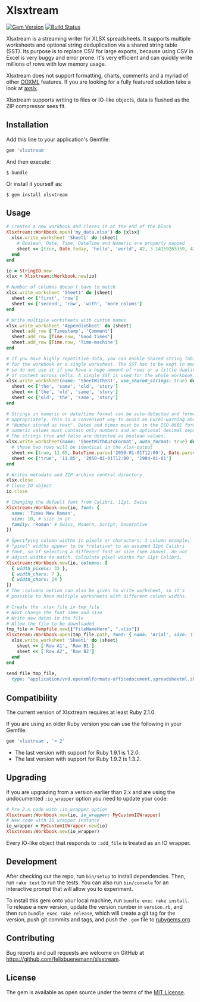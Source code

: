 # Xlsxtream

[![Gem Version](https://badge.fury.io/rb/xlsxtream.svg)](https://rubygems.org/gems/xlsxtream)
[![Build Status](https://travis-ci.org/felixbuenemann/xlsxtream.svg)](https://travis-ci.org/felixbuenemann/xlsxtream)

Xlsxtream is a streaming writer for XLSX spreadsheets. It supports multiple worksheets and optional string
deduplication via a shared string table (SST). Its purpose is to replace CSV for large exports, because using
CSV in Excel is very buggy and error prone. It's very efficient and can quickly write millions of rows with
low memory usage.

Xlsxtream does not support formatting, charts, comments and a myriad of
other [OOXML](https://en.wikipedia.org/wiki/Office_Open_XML) features. If you are looking for a
fully featured solution take a look at [axslx](https://github.com/randym/axlsx).

Xlsxtream supports writing to files or IO-like objects, data is flushed as the ZIP compressor sees fit.

## Installation

Add this line to your application's Gemfile:

```ruby
gem 'xlsxtream'
```

And then execute:

    $ bundle

Or install it yourself as:

    $ gem install xlsxtream

## Usage

```ruby
# Creates a new workbook and closes it at the end of the block
Xlsxtream::Workbook.open('my_data.xlsx') do |xlsx|
  xlsx.write_worksheet 'Sheet1' do |sheet|
    # Boolean, Date, Time, DateTime and Numeric are properly mapped
    sheet << [true, Date.today, 'hello', 'world', 42, 3.14159265359, 42**13]
  end
end

io = StringIO.new
xlsx = Xlsxtream::Workbook.new(io)

# Number of columns doesn't have to match
xlsx.write_worksheet 'Sheet1' do |sheet|
  sheet << ['first', 'row']
  sheet << ['second', 'row', 'with', 'more colums']
end

# Write multiple worksheets with custom names
xlsx.write_worksheet 'AppendixSheet' do |sheet|
  sheet.add_row ['Timestamp', 'Comment']
  sheet.add_row [Time.now, 'Good times']
  sheet.add_row [Time.now, 'Time-machine']
end

# If you have highly repetitive data, you can enable Shared String Tables (SST)
# for the workbook or a single worksheet. The SST has to be kept in memory,
# so do not use it if you have a huge amount of rows or a little duplication
# of content across cells. A single SST is used for the whole workbook.
xlsx.write_worksheet(name: 'SheetWithSST', use_shared_strings: true) do |sheet|
  sheet << ['the', 'same', 'old', 'story']
  sheet << ['the', 'old', 'same', 'story']
  sheet << ['old', 'the', 'same', 'story']
end

# Strings in numeric or date/time format can be auto-detected and formatted
# appropriately. This is a convenient way to avoid an Excel-warning about
# "Number stored as text". Dates and times must be in the ISO-8601 format and
# numeric values must contain only numbers and an optional decimal separator.
# The strings true and false are detected as boolean values.
xlsx.write_worksheet(name: 'SheetWithAutoFormat', auto_format: true) do |sheet|
  # these two rows will be identical in the xlsx-output
  sheet << [true, 11.85, DateTime.parse('2050-01-01T12:00'), Date.parse('1984-01-01')]
  sheet << ['true', '11.85', '2050-01-01T12:00', '1984-01-01']
end

# Writes metadata and ZIP archive central directory
xlsx.close
# Close IO object
io.close

# Changing the default font from Calibri, 12pt, Swiss
Xlsxtream::Workbook.new(io, font: {
  name: 'Times New Roman',
  size: 10, # size in pt
  family: 'Roman' # Swiss, Modern, Script, Decorative
})

# Specifying column widths in pixels or characters; 3 column example;
# "pixel" widths appear to be *relative* to an assumed 11pt Calibri
# font, so if selecting a different font or size (see above), do not
# adjust widths to match. Calculate pixel widths for 11pt Calibri.
Xlsxtream::Workbook.new(io, columns: [
  { width_pixels: 33 },
  { width_chars: 7 },
  { width_chars: 24 }
])
# The :columns option can also be given to write_worksheet, so it's
# possible to have multiple worksheets with different column widths.

# Create the .xlsx file in tmp_file
# Next change the font name and size
# Write new datas in the file
# Allow the file to be downloaded
tmp_file = Tempfile.new(["FileNameHere", ".xlsx"])
Xlsxtream::Workbook.open(tmp_file.path, font: { name: 'Arial', size: 11 }) do |xlsx|
  xlsx.write_worksheet 'Sheet1' do |sheet|
    sheet << ['Row A1', 'Row B1']
    sheet << ['Row A2', 'Row B2'] 
  end 
end
  
send_file tmp_file,
  type: "application/vnd.openxmlformats-officedocument.spreadsheetml.sheet"
```


## Compatibility

The current version of Xlsxtream requires at least Ruby 2.1.0.

If you are using an older Ruby version you can use the following in your Gemfile:

```ruby
gem 'xlsxtream', '< 2'
```

* The last version with support for Ruby 1.9.1 is 1.2.0.
* The last version with support for Ruby 1.9.2 is 1.3.2.

## Upgrading

If you are upgrading from a version earlier than 2.x and are using the undocumented `:io_wrapper` option you need to update your code:

```ruby
# Pre 2.x code with :io_wrapper option
Xlsxtream::Workbook.new(io, io_wrapper: MyCustomIOWrapper)
# New code with IO wrapper instance
io_wrapper = MyCustomIOWrapper.new(io)
Xlsxtream::Workbook.new(io_wrapper)
```

Every IO-like object that responds to `:add_file` is treated as an IO wrapper.

## Development

After checking out the repo, run `bin/setup` to install dependencies. Then, run `rake test` to run the tests. You can also run `bin/console` for an interactive prompt that will allow you to experiment.

To install this gem onto your local machine, run `bundle exec rake install`. To release a new version, update the version number in `version.rb`, and then run `bundle exec rake release`, which will create a git tag for the version, push git commits and tags, and push the `.gem` file to [rubygems.org](https://rubygems.org).

## Contributing

Bug reports and pull requests are welcome on GitHub at https://github.com/felixbuenemann/xlsxtream.


## License

The gem is available as open source under the terms of the [MIT License](http://opensource.org/licenses/MIT).
